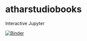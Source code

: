 # atharstudiobooks
Interactive Jupyter 

[![Binder](https://mybinder.org/badge_logo.svg)](https://mybinder.org/v2/gh/atharstudio/atharstudiobooks/main?labpath=index.ipynb)
